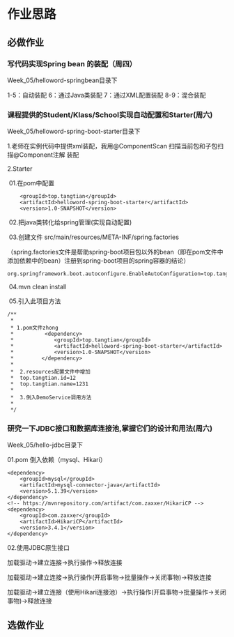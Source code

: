 # 作业思路

## 必做作业

### 写代码实现Spring bean 的装配（周四）

Week_05/helloword-springbean目录下

1-5：自动装配
6：通过Java类装配
7：通过XML配置装配
8-9：混合装配

### 课程提供的Student/Klass/School实现自动配置和Starter(周六)

Week_05/helloword-spring-boot-starter目录下

1.老师在实例代码中提供xml装配，我用@ComponentScan 扫描当前包和子包扫描@Component注解 装配

2.Starter 

​	01.在pom中配置

```
    <groupId>top.tangtian</groupId>
    <artifactId>helloword-spring-boot-starter</artifactId>
    <version>1.0-SNAPSHOT</version>
```

​	02.把java类转化给spring管理(实现自动配置)

​	03.创建文件 src/main/resources/META-INF/spring.factories

（spring.factories文件是帮助spring-boot项目包以外的bean（即在pom文件中添加依赖中的bean）注册到spring-boot项目的spring容器的结论）

```
org.springframework.boot.autoconfigure.EnableAutoConfiguration=top.tangtian.demo.starter.StarterApplication
```

​	04.mvn clean install

​	05.引入此项目方法

```
/**
 * 
 * 1.pom文件zhong
 *          <dependency>
 *             <groupId>top.tangtian</groupId>
 *             <artifactId>helloword-spring-boot-starter</artifactId>
 *             <version>1.0-SNAPSHOT</version>
 *         </dependency>
 *
 *  2.resources配置文件中增加
 *  top.tangtian.id=12
 *  top.tangtian.name=1231
 *
 *  3.倒入DemoService调用方法
 *
 */
```

### 研究一下JDBC接口和数据库连接池,掌握它们的设计和用法(周六)

Week_05/hello-jdbc目录下

01.pom 倒入依赖（mysql、Hikari）

```
<dependency>
    <groupId>mysql</groupId>
    <artifactId>mysql-connector-java</artifactId>
    <version>5.1.39</version>
</dependency>
<!-- https://mvnrepository.com/artifact/com.zaxxer/HikariCP -->
<dependency>
    <groupId>com.zaxxer</groupId>
    <artifactId>HikariCP</artifactId>
    <version>3.4.1</version>
</dependency>
```

02.使用JDBC原生接口

加载驱动->建立连接->执行操作->释放连接

加载驱动->建立连接->执行操作(开启事物->批量操作->关闭事物)->释放连接

加载驱动->建立连接（使用Hikari连接池）->执行操作(开启事物->批量操作->关闭事物)->释放连接

## 选做作业

### 

